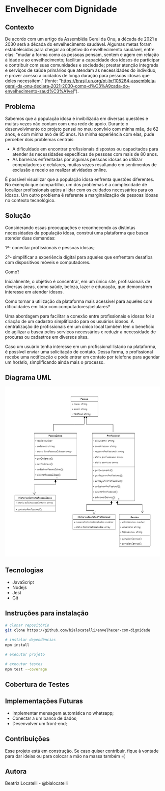 # Envelhecer com Dignidade

## Contexto
De acordo com um artigo da Assembléia Geral da Onu, a década de 2021 a 2030 será a década do envelhecimento saudável. Algumas metas foram estabelecidas para chegar ao objetivo do envelhecimento saudável, entre elas: "mudar a forma como as pessoas pensam, sentem e agem em relação à idade e ao envelhecimento; facilitar a capacidade dos idosos de participar e contribuir com suas comunidades e sociedade; prestar atenção integrada e serviços de saúde primários que atendam às necessidades do indivíduo; e prover acesso a cuidados de longa duração para pessoas idosas que deles necessitem." (fonte: "https://brasil.un.org/pt-br/105264-assembleia-geral-da-onu-declara-2021-2030-como-d%C3%A9cada-do-envelhecimento-saud%C3%A1vel").


## Problema
Sabemos que a população idosa é invibilizada em diversas questões e muitas vezes não contam com uma rede de apoio. Durante o desenvolvimento do projeto pensei no meu convívio com minha mãe, de 62 anos, e com minha avó de 85 anos. Na minha experiência com elas, pude perceber dois problemas centrais:

- A dificuldade em encontrar profissionais dispostos ou capacitados para atender às necessidades específicas de pessoas com mais de 80 anos.
- As barreiras enfrentadas por algumas pessoas idosas ao utilizar computadores e celulares, muitas vezes resultando em sentimentos de exclusão e receio ao realizar atividades online.

 É possível visualizar que a população idosa enfrenta questões diferentes.  No exemplo que compartilho, um dos problemas é a complexidade de localizar profissionais aptos a lidar com os cuidados necessários para os idosos. Um outro problema é referente a marginalização de pessoas idosas no contexto tecnológico.

## Solução
Considerando essas preocupações e reconhecendo as distintas necessidades da população idosa, construi uma plataforma que busca atender duas demandas: 

1ª- conectar profissionais e pessoas idosas;

2ª- simplificar a experiência digital para aqueles que enfrentam desafios com dispositivos móveis e computadores.

Como?

Inicialmente, o objetivo é concentrar, em um único site, profissionais de diversas áreas, como saúde, beleza, lazer e educação, que demonstrem interesse em atender idosos.

Como tornar a utilização da plataforma mais acessível para aqueles com dificuldades em lidar com computadores/celulares?

Uma abordagem para facilitar a conexão entre profissionais e idosos foi a criação de um cadastro simplificado para os usuários idosos. A centralização de profissionais em um único local também tem o benefício de agilizar a busca pelos serviços necessários e reduzir a necessidade de procuras ou cadastros em diversos sites.

Caso um usuário tenha interesse em um profissional listado na plataforma, é possível enviar uma solicitação de contato. Dessa forma, o profissional recebe uma notificação e pode entrar em contato por telefone para agendar um horário, simplificando ainda mais o processo.

## Diagrama UML
![image](/assets/uml%20envelhecer%20com%20dignidade.jpg)

## Tecnologias
- JavaScript 
- Nodejs
- Jest
- Git

## Instruções para instalação
```bash
# clonar repositório
git clone https://github.com/bialocatelli/envelhecer-com-dignidade
```
```bash
# instalar dependências
npm install
```
```bash
# executar projeto

```
```bash
# executar testes
npm test --coverage
```
## Cobertura de Testes

## Implementações Futuras
- Implementar mensagem automática no whatsapp;
- Conectar a um banco de dados;
- Desenvolver um front-end;

## Contribuições
Esse projeto está em construção. Se caso quiser contribuir, fique à vontade para dar ideias ou para colocar a mão na massa também =)

## Autora
Beatriz Locatelli - @bialocatelli
